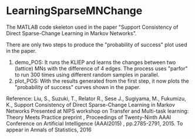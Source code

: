 # LearningSparseMNChange
The MATLAB code skeleton used in the paper "Support Consistency of Direct Sparse-Change Learning in Markov Networks".

There are only two steps to produce the "probability of success" plot used in the paper. 

1. demo_POS:
It runs the KLIEP and learns the changes between two (lattice) MNs with the difference of 4 edges. 
The process uses "parfor" to run 300 times using different random samples in parallel. 
2. plot_POS:
With the results generated from the first step, it now plots the "probability of success" curves shown in the paper. 

Reference:
Liu, S., Suzuki, T., Relator R., Sese J., Sugiyama, M., Fukumizu, K.,
Support Consistency of Direct Sparse-Change Learning in Markov Networks
Presented at NIPS workshop on Transfer and Multi-task learning: Theory Meets Practice
preprint , Proceedings of Twenty-Ninth AAAI Conference on Artificial Intelligence (AAAI2015)
, pp.2785-2791, 2015. 
To appear in Annals of Statistics, 2016
